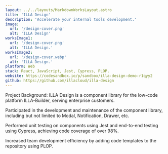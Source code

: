 ```yaml
---
layout: ../../layouts/MarkdownWorksLayout.astro
title: 'ILLA Design'
description: 'Accelerate your internal tools development.'
image:
  url: '/design-cover.png'
  alt: 'ILLA Design'
worksImage1:
  url: '/design-cover.png'
  alt: 'ILLA Design.'
worksImage2:
  url: '/design-cover.webp'
  alt: 'ILLA Design.'
platform: Web
stack: React, JavaScript, Jest, Cypress, PLOP.
website: https://codesandbox.io/p/sandbox/illa-design-demo-r1qyy2
github: https://github.com/illacloud/illa-design
---
```


Project Background: ILLA Design is a component library for the low-code platform ILLA-Builder, serving enterprise customers.

Participated in the development and maintenance of the component library, including but not limited to Modal, Notification, Drawer, etc.

Performed unit testing on components using Jest and end-to-end testing using Cypress, achieving code coverage of over 98%.

Increased team development efficiency by adding code templates to the repository using PLOP.

